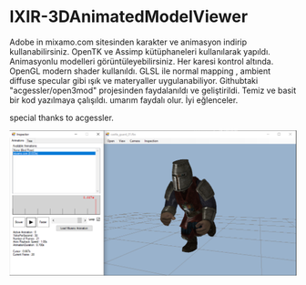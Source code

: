 # IXIR-3DAnimatedModelViewer
Adobe in mixamo.com sitesinden karakter ve animasyon indirip kullanabilirsiniz. OpenTK ve Assimp kütüphaneleri kullanılarak yapıldı. Animasyonlu modelleri görüntüleyebilirsiniz. Her karesi kontrol altında. OpenGL modern shader kullanıldı. GLSL ile normal mapping , ambient diffuse specular gibi ışık ve materyaller uygulanabiliyor. Githubtaki "acgessler/open3mod" projesinden faydalanıldı ve geliştirildi. 
Temiz ve basit bir kod yazılmaya çalışıldı. umarım faydalı olur. İyi eğlenceler.

special thanks to acgessler.

![This is an image](https://github.com/procamer/XR/blob/master/XR/Resources/Ekran.PNG)
